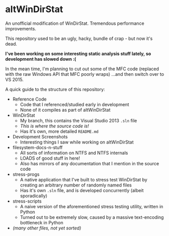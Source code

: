 altWinDirStat
=============

An unofficial modification of WinDirStat. Tremendous performance improvements.

This repository used to be an ugly, hacky, bundle of crap - but now it's dead.

**I've been working on some interesting static analysis stuff lately, so development has slowed down :(**

In the mean time, I'm planning to cut out some of the MFC code (replaced with the raw Windows API that MFC poorly wraps)
  ...and then switch over to VS 2015.

A quick guide to the structure of this repository:

* Reference Code
  * Code that I referenced/studied early in development
  * None of it compiles as part of altWinDirStat
* WinDirStat
  * My branch, this contains the Visual Studio 2013 `.sln` file
  * *This is where the source code is!*
  * Has it's own, more detailed `README.md`
* Development Screenshots
  * Interesting things I saw while working on altWinDirStat
* filesystem-docs-n-stuff
  * All sorts of information on NTFS and NTFS internals
  * LOADS of good stuff in here!
  * Also has mirrors of any documentation that I mention in the source code
* stress-progs
  * A native application that I've built to stress test WinDirStat by creating an arbitrary number of randomly named files
  * Has it's own `.sln` file, and is developed concurrently (albeit sporadically)
* stress-scripts
  * A naive version of the aforementioned stress testing utility, written in Python
  * Turned out to be extremely slow, caused by a massive text-encoding bottleneck in Python
* *(many other files, not yet sorted)*
